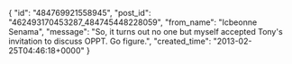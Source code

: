  {
   "id": "484769921558945",
   "post_id": "462493170453287_484745448228059",
   "from_name": "Icbeonne Senama",
   "message": "So, it turns out no one but myself accepted Tony's invitation to discuss OPPT. Go figure.",
   "created_time": "2013-02-25T04:46:18+0000"
 }
